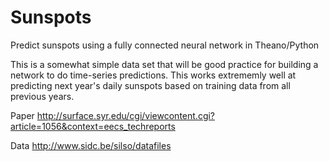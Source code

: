 # Sunspots
Predict sunspots using a fully connected neural network in Theano/Python


This is a somewhat simple data set that will be good practice for building a network to do time-series predictions. This works extrememly well at predicting next year's daily sunspots based on training data from all previous years.


Paper http://surface.syr.edu/cgi/viewcontent.cgi?article=1056&context=eecs_techreports

Data http://www.sidc.be/silso/datafiles

